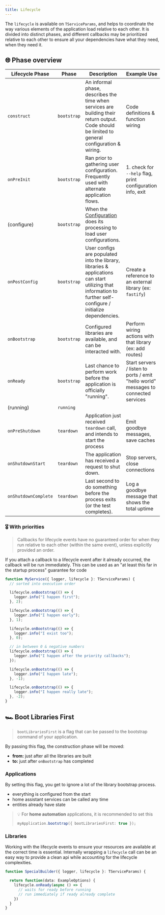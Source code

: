 ```yaml
---
title: Lifecycle
---
```


The `lifecycle` is available on `TServiceParams`, and helps to coordinate the way various elements of the application load relative to each other. It is divided into distinct phases, and different callbacks may be prioritized relative to each other to ensure all your dependencies have what they need, when they need it.

## 🌐 Phase overview

| Lifecycle Phase        | Phase       | Description                                                                                                                                                     | Example Use                                                                         |
| ---------------------- | ----------- | --------------------------------------------------------------------------------------------------------------------------------------------------------------- | ----------------------------------------------------------------------------------- |
| `construct`          | `bootstrap` | An informal phase, describes the time when services are building their return output. Code should be limited to general configuration & wiring.                 | Code definitions & function wiring                                                  |
| `onPreInit`          | `bootstrap` | Ran prior to gathering user configuration. Frequently used with alternate application flows.                                                                    | 1. check for `--help` flag, print configuration info, exit                |
| (configure)            | `bootstrap` | When the [Configuration](/docs/core/techniques/configuration) does its processing to load user configurations.                                                                                     |                                                                                     |
| `onPostConfig`       | `bootstrap` | User configs are populated into the library, libraries & applications can start utilizing that information to further self-configure / initialize dependencies. | Create a reference to an external library (ex: `fastify`)                           |
| `onBootstrap`        | `bootstrap` | Configured libraries are available, and can be interacted with.                                                                                                 | Perform wiring actions with that library (ex: add routes)                           |
| `onReady`            | `bootstrap` | Last chance to perform work before the application is officially "running".                                                                                     | Start servers / listen to ports / emit "hello world" messages to connected services |
| (running)              | `running`   |                                                                                                                                                                 |                                                                                     |
| `onPreShutdown`      | `teardown`  | Application just received `teardown` call, and intends to start the process                                                                                     | Emit goodbye messages, save caches                                                  |
| `onShutdownStart`    | `teardown`  | The application has received a request to shut down.                                                                                                            | Stop servers, close connections                                                     |
| `onShutdownComplete` | `teardown`  | Last second to do something before the process exits (or the test completes).                                                                                   | Log a goodbye message that shows the total uptime                                   |

### 🎖 With priorities

> Callbacks for lifecycle events have no guaranteed order for when they run relative to each other (within the same event), unless explicitly provided an order.

If you attach a callback to a lifecycle event after it already occurred, the callback will be run immediately. This can be used as an "at least this far in the startup process" guarantee for code

```typescript
function MyService({ logger, lifecycle }: TServiceParams) {
  // sorted into execution order

  lifecycle.onBootstrap(() => {
    logger.info("I happen first");
  }, 2);

  lifecycle.onBootstrap(() => {
    logger.info("I happen early");
  }, 1);

  lifecycle.onBootstrap(() => {
    logger.info("I exist too");
  }, 0);

  // in between 0 & negative numbers
  lifecycle.onBootstrap(() => {
    logger.info("I happen after the priority callbacks");
  });

  lifecycle.onBootstrap(() => {
    logger.info("I happen late");
  }, -1);

  lifecycle.onBootstrap(() => {
    logger.info("I happen really late");
  }, -2);
}
```

## 🏎️ Boot Libraries First

> `bootLibrariesFirst` is a flag that can be passed to the bootstrap command of your application.

By passing this flag, the construction phase will be moved:

- **from:** just after all the libraries are built
- **to:** just after `onBootstrap` has completed

### Applications

By setting this flag, you get to ignore a lot of the library bootstrap process.

- everything is configured from the start
- home assistant services can be called any time
- entities already have state

> 💡 For **home automation** applications, it is recommended to set this
>
> ```typescript
> myApplication.bootstrap({ bootLibrariesFirst: true });
> ```

### Libraries

Working with the lifecycle events to ensure your resources are available at the correct time is essential.
Internally wrapping a `lifecycle` call can be an easy way to provide a clean api while accounting for the lifecycle complexities.

```typescript
function SpecialBuilder({ logger, lifecycle }: TServiceParams) {

  return function(data: ExampleOptions) {
    lifecycle.onReady(async () => {
      // waits for ready before running
      // run immediately if ready already complete
    })
  }
}
